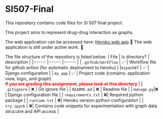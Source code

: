 # SI507-Final

This repository contains code files for SI 507 final project.

This project aims to represent drug-drug interaction as graphs.

The web application can be accessed here: [Heroku web app](https://mjpan-fp507-2d393f67a958.herokuapp.com/index)
🚧 The web application is still under active work. 🚧

The file structure of the repository is listed below:
| File  | is directory?  | description |
|:-----:  |:-----:  |:-----:  |
| `.github/workflow` | ✅ | Workflow file for github action (for automatic deployment to heroku) |
|`mjpan507`  | ✅ |  Django configuration |
| `my_app` | ✅ | Project code (contains: application view, logic, and graph) <br><strong style="color:red"> If you are grading this assignment, please look at this directory </strong> |
| `.gitignore` | ❌ |  Git ignore file |
| `README.md` | ❌ | Readme file |
| `manage.py`|❌ | Django configuration file |
| `requirements.txt` | ❌| Required python package |
| `runtime.txt` | ❌| Heroku version python configuration |
| `try.ipynb` | ❌| Contains code snippets for experimentation with graph data strucutre and API access  |
